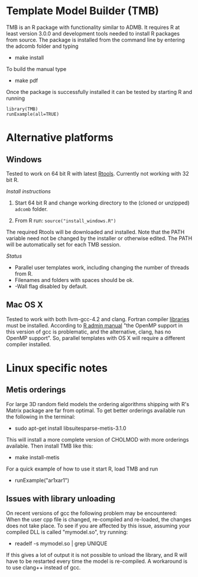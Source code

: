 Template Model Builder (TMB)
============================
TMB is an R package with functionality similar to ADMB.
It requires R at least version 3.0.0 and development tools needed to install R packages from source.
The package is installed from the command line by entering the adcomb folder and typing

* make install

To build the manual type

* make pdf

Once the package is successfully installed it can be tested by starting R and running

    library(TMB)
    runExample(all=TRUE)

Alternative platforms
=====================

Windows
-------
Tested to work on 64 bit R with latest [Rtools](http://cran.r-project.org/bin/windows/Rtools/). Currently not working with 32 bit R.

_Install instructions_

1. Start 64 bit R and change working directory to the (cloned or unzipped) ```adcomb``` folder.

2. From R run: ```source("install_windows.R")```

The required Rtools will be downloaded and installed. Note that the PATH variable need not be changed by the installer or otherwise edited. The PATH will be automatically set for each TMB session.

_Status_

- Parallel user templates work, including changing the number of threads from R.
- Filenames and folders with spaces should be ok.
- -Wall flag disabled by default.

Mac OS X
--------
Tested to work with both llvm-gcc-4.2 and clang. Fortran compiler [libraries](http://cran.r-project.org/bin/macosx/tools) must be installed. According to [R admin manual](http://www.cran.r-project.org/doc/manuals/R-admin.html#OS-X) "the OpenMP support in this version of gcc is problematic, and the alternative, clang, has no OpenMP support". So, parallel templates with OS X will require a different compiler installed.

Linux specific notes
====================

Metis orderings
---------------
For large 3D random field models the ordering algorithms shipping with R's Matrix package are far from optimal. To get better orderings available run the following in the terminal:

* sudo apt-get install libsuitesparse-metis-3.1.0

This will install a more complete version of CHOLMOD with more orderings available. Then install TMB like this:

* make install-metis

For a quick example of how to use it start R, load TMB and run

* runExample("ar1xar1")

Issues with library unloading
-----------------------------
On recent versions of gcc the following problem may be encountered: When the user cpp file is changed, re-compiled and re-loaded, the changes does not take place. To see if you are affected by this issue, assuming your compiled DLL is called "mymodel.so", try running:

* readelf -s mymodel.so | grep UNIQUE

If this gives a lot of output it is not possible to unload the library, and R will have to be restarted every time the model is re-compiled.
A workaround is to use clang++ instead of gcc.

